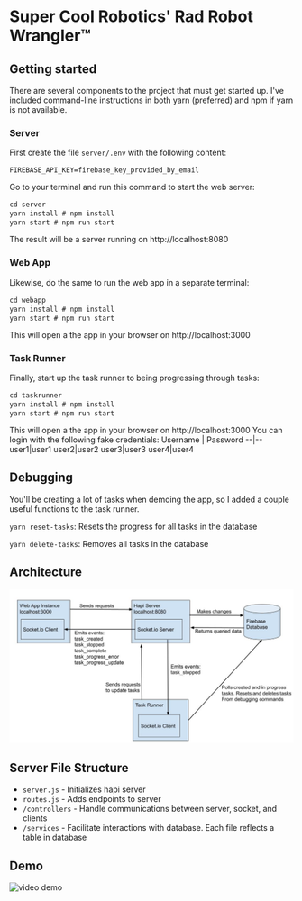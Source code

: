 # Super Cool Robotics' Rad Robot Wrangler™️

## Getting started
There are several components to the project that must get started up. I've included command-line instructions in both yarn (preferred) and npm if yarn is not available.


### Server
First create the file `server/.env` with the following content:
```
FIREBASE_API_KEY=firebase_key_provided_by_email
```

Go to your terminal and run this command to start the web server:
```
cd server
yarn install # npm install
yarn start # npm run start
```
The result will be a server running on http://localhost:8080

### Web App
Likewise, do the same to run the web app in a separate terminal:
```
cd webapp
yarn install # npm install
yarn start # npm run start
```
This will open a the app in your browser on http://localhost:3000

### Task Runner
Finally, start up the task runner to being progressing through tasks:
```
cd taskrunner
yarn install # npm install
yarn start # npm run start
```
This will open a the app in your browser on http://localhost:3000
You can login with the following fake credentials:
Username | Password
--|--
user1|user1
user2|user2
user3|user3
user4|user4


## Debugging
You'll be creating a lot of tasks when demoing the app, so I added a couple useful functions to the task runner.

`yarn reset-tasks`: Resets the progress for all tasks in the database

`yarn delete-tasks`: Removes all tasks in the database


## Architecture
![Architecture diagram](./Robot_Manager_Architecture.jpg?raw=true "Robot Manager Architecture")

## Server File Structure
- `server.js` - Initializes hapi server
- `routes.js` - Adds endpoints to server
- `/controllers` - Handle communications between server, socket, and clients
- `/services` - Facilitate interactions with database. Each file reflects a table in database


## Demo
![video demo](./robot-manager-demo.gif "Robot Manager Demo")